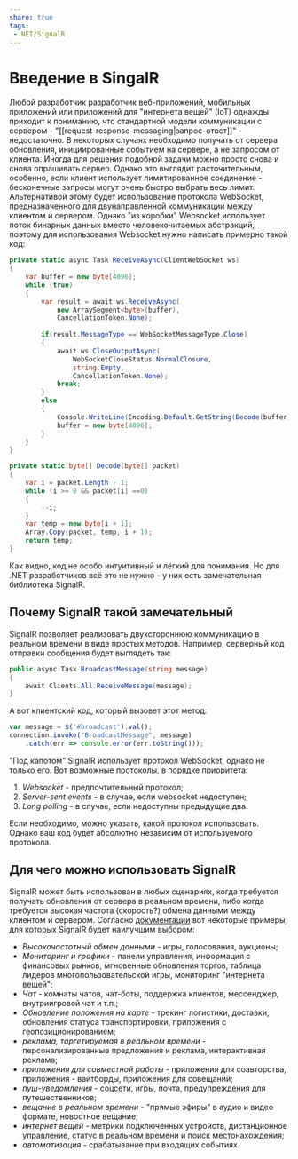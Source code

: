 ```yaml
---
share: true
tags:
 - NET/SignalR
---
```

# Введение в SingalR
Любой разработчик разработчик веб-приложений, мобильных приложений или приложений для "интернета вещей" (IoT) однажды приходит к пониманию, что стандартной модели коммуникации с сервером - "[[request-response-messaging|запрос-ответ]]" - недостаточно. В некоторых случаях необходимо получать от сервера обновления, инициированные событием на сервере, а не запросом от клиента.
Иногда для решения подобной задачи можно просто снова и снова опрашивать сервер. Однако это выглядит расточительным, особенно, если клиент использует лимитированное соединение - бесконечные запросы могут очень быстро выбрать весь лимит.
Альтернативой этому будет использование протокола WebSocket, предназначенного для двунаправленной коммуникации между клиентом и сервером. Однако "из коробки" Websocket использует поток бинарных данных вместо человекочитаемых абстракций, поэтому для использования Websocket нужно написать примерно такой код:
```csharp
private static async Task ReceiveAsync(ClientWebSocket ws)
{
	var buffer = new byte[4096];
	while (true)
	{
		var result = await ws.ReceiveAsync(
			new ArraySegment<byte>(buffer),
			CancellationToken.None);
		
		if(result.MessageType == WebSocketMessageType.Close)
		{
			await ws.CloseOutputAsync(
				WebSocketCloseStatus.NormalClosure,
				string.Empty,
				CancellationToken.None);
			break;
		}
		else
		{
			Console.WriteLine(Encoding.Default.GetString(Decode(buffer)));
			buffer = new byte[4096];
		}
	}
}

private static byte[] Decode(byte[] packet)
{
	var i = packet.Length - 1;
	while (i >= 0 && packet[i] ==0)
	{
		--i;
	}
	var temp = new byte[i + 1];
	Array.Copy(packet, temp, i + 1);
	return temp;
}
```
Как видно, код не особо интуитивный и лёгкий для понимания.
Но для .NET разработчиков всё это не нужно - у них есть замечательная библиотека SignalR.

## Почему SignalR такой замечательный
SignalR позволяет реализовать двухстороннюю коммуникацию в реальном времени в виде простых методов. Например, серверный код отправки сообщения будет выглядеть так:
```csharp
public async Task BroadcastMessage(string message)
{
	await Clients.All.ReceiveMessage(message);
}
```
А вот клиентский код, который вызовет этот метод:
```js
var message = $('#broadcast').val();
connection.invoke("BroadcastMessage", message)
	.catch(err => console.error(err.toString()));
```

"Под капотом" SignalR использует протокол WebSocket, однако не только его. Вот возможные протоколы, в порядке приоритета:
1. *Websocket* - предпочтительный протокол;
2. *Server-sent events* - в случае, если websocket недоступен;
3. *Long polling* - в случае, если недоступны предыдущие два.

Если необходимо, можно указать, какой протокол использовать. Однако ваш код будет абсолютно независим от используемого протокола.

## Для чего можно использовать SignalR
SignalR может быть использован в любых сценариях, когда требуется получать обновления от сервера в реальном времени, либо когда требуется высокая частота (скорость?) обмена данными между клиентом и сервером. Согласно [документации](https://learn.microsoft.com/en-us/azure/azure-signalr/signalr-overview) вот некоторые примеры, для которых SignalR будет наилучшим выбором:
- *Высокочастотный обмен данными* - игры, голосования, аукционы;
- *Мониторинг и графики* - панели управления, информация с финансовых рынков, мгновенные обновления торгов, таблица лидеров многопользовательской игры, мониторинг "интернета вещей";
- *Чат* - комнаты чатов, чат-боты, поддержка клиентов, мессенджер, внутриигровой чат и т.п.;
- *Обновление положения на карте* - трекинг логистики, доставки, обновления статуса транспортировки, приложения с геопозиционированием;
- *реклама, таргетируемая в реальном времени* - персонализированные предложения и реклама, интерактивная реклама;
- *приложения для совместной работы* - приложения для соавторства, приложения - вайтборды, приложения для совещаний;
- *пуш-уведомления* - соцсети, игры, почта, предупреждения для путешественников;
- *вещание в реальном времени* - "прямые эфиры" в аудио и видео формате, новостное вещание;
- *интернет вещей* - метрики подключённых устройств, дистанционное управление, статус в реальном времени и поиск местонахождения;
- *автоматизация* - срабатывание при входящих событиях.
